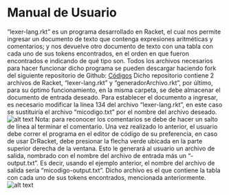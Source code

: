 # Manual de Usuario
“lexer-lang.rkt” es un programa desarrollado en Racket, el cual nos permite ingresar un documento de texto que contenga expresiones aritméticas y comentarios; y nos devuelve otro documento de texto con una tabla con cada uno de sus tokens encontrados, en el orden en que fueron encontrados e indicando de qué tipo son.
Todos los archivos necesarios para hacer funcionar dicho programa se pueden descargar haciendo fork del siguiente repositorio de Github:
[Códigos](https://github.com/sofhdez/lexer-3.2.git)
Dicho repositorio contiene 2 archivos de Racket, “lexer-lang.rkt” y “generadorArchivo.rkt”, por último, para su óptimo funcionamiento, en la misma carpeta, se debe almacenar el documento de entrada deseado. 
Para establecer el documento a ingresar, es necesario modificar la línea 134 del archivo “lexer-lang.rkt”, en este caso se sustituiría el archivo “micodigo.txt” por el nombre del archivo deseado. 
![alt text](image.jpg)
Nota: para reconocer los comentarios se debe de hacer un salto de línea al terminar el comentario.
Una vez realizado lo anterior, el usuario debe correr el programa en el editor de código de su preferencia, en caso de usar DrRacket, debe presionar la flecha verde ubicada en la parte superior derecha de la ventana. Esto le generará al usuario un archivo de salida, nombrado con el nombre del archivo de entrada más un “-output.txt”. Es decir, usando el ejemplo anterior, el nombre del archivo de salida sería “micodigo-output.txt”. Dicho archivo es el que contiene la tabla con cada uno de sus tokens encontrados, mencionada anteriormente. 
![alt text](image.jpg)
